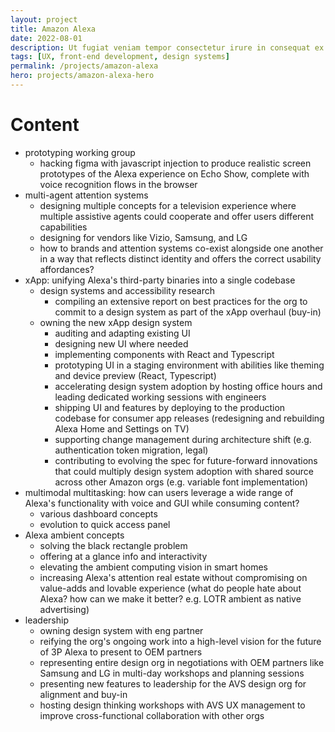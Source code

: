 ```yaml
---
layout: project
title: Amazon Alexa
date: 2022-08-01
description: Ut fugiat veniam tempor consectetur irure in consequat ex ex culpa.
tags: [UX, front-end development, design systems]
permalink: /projects/amazon-alexa
hero: projects/amazon-alexa-hero
---
```


# Content

- prototyping working group
    - hacking figma with javascript injection to produce realistic screen prototypes of the Alexa experience on Echo Show, complete with voice recognition flows in the browser
- multi-agent attention systems
    - designing multiple concepts for a television experience where multiple assistive agents could cooperate and offer users different capabilities
    - designing for vendors like Vizio, Samsung, and LG
    - how to brands and attention systems co-exist alongside one another in a way that reflects distinct identity and offers the correct usability affordances?
- xApp: unifying Alexa's third-party binaries into a single codebase
    - design systems and accessibility research
        - compiling an extensive report on best practices for the org to commit to a design system as part of the xApp overhaul (buy-in)
    - owning the new xApp design system
        - auditing and adapting existing UI
        - designing new UI where needed
        - implementing components with React and Typescript
        - prototyping UI in a staging environment with abilities like theming and device preview (React, Typescript)
        - accelerating design system adoption by hosting office hours and leading dedicated working sessions with engineers
        - shipping UI and features by deploying to the production codebase for consumer app releases (redesigning and rebuilding Alexa Home and Settings on TV)
        - supporting change management during architecture shift (e.g. authentication token migration, legal)
        - contributing to evolving the spec for future-forward innovations that could multiply design system adoption with shared source across other Amazon orgs (e.g. variable font implementation)
- multimodal multitasking: how can users leverage a wide range of Alexa's functionality with voice and GUI while consuming content?
    - various dashboard concepts
    - evolution to quick access panel
- Alexa ambient concepts
    - solving the black rectangle problem
    - offering at a glance info and interactivity
    - elevating the ambient computing vision in smart homes
    - increasing Alexa's attention real estate without compromising on value-adds and lovable experience (what do people hate about Alexa? how can we make it better? e.g. LOTR ambient as native advertising)
- leadership
    - owning design system with eng partner
    - reifying the org's ongoing work into a high-level vision for the future of 3P Alexa to present to OEM partners
    - representing entire design org in negotiations with OEM partners like Samsung and LG in multi-day workshops and planning sessions
    - presenting new features to leadership for the AVS design org for alignment and buy-in
    - hosting design thinking workshops with AVS UX management to improve cross-functional collaboration with other orgs
